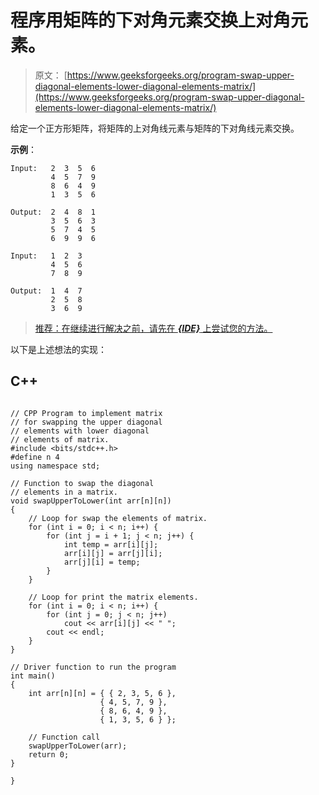 # 程序用矩阵的下对角元素交换上对角元素。

> 原文： [https://www.geeksforgeeks.org/program-swap-upper-diagonal-elements-lower-diagonal-elements-matrix/](https://www.geeksforgeeks.org/program-swap-upper-diagonal-elements-lower-diagonal-elements-matrix/)

给定一个正方形矩阵，将矩阵的上对角线元素与矩阵的下对角线元素交换。

**示例**：

```
Input:   2  3  5  6
         4  5  7  9
         8  6  4  9
         1  3  5  6

Output:  2  4  8  1
         3  5  6  3
         5  7  4  5
         6  9  9  6

Input:   1  2  3 
         4  5  6
         7  8  9

Output:  1  4  7
         2  5  8
         3  6  9

```

> [推荐：在继续进行解决之前，请先在 ***{IDE}*** 上尝试您的方法。](https://ide.geeksforgeeks.org/)

以下是上述想法的实现：

## C++ 

```

// CPP Program to implement matrix 
// for swapping the upper diagonal 
// elements with lower diagonal  
// elements of matrix. 
#include <bits/stdc++.h> 
#define n 4 
using namespace std; 

// Function to swap the diagonal  
// elements in a matrix. 
void swapUpperToLower(int arr[n][n]) 
{ 
    // Loop for swap the elements of matrix. 
    for (int i = 0; i < n; i++) { 
        for (int j = i + 1; j < n; j++) { 
            int temp = arr[i][j]; 
            arr[i][j] = arr[j][i]; 
            arr[j][i] = temp; 
        } 
    } 

    // Loop for print the matrix elements. 
    for (int i = 0; i < n; i++) { 
        for (int j = 0; j < n; j++) 
            cout << arr[i][j] << " "; 
        cout << endl; 
    } 
} 

// Driver function to run the program 
int main() 
{ 
    int arr[n][n] = { { 2, 3, 5, 6 }, 
                    { 4, 5, 7, 9 }, 
                    { 8, 6, 4, 9 }, 
                    { 1, 3, 5, 6 } }; 

    // Function call 
    swapUpperToLower(arr); 
    return 0; 
} 

} 

```
